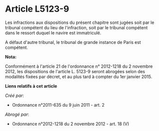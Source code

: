 # Article L5123-9

Les infractions aux dispositions du présent chapitre sont jugées soit par le tribunal compétent du lieu de l'infraction, soit
par le tribunal compétent dans le ressort duquel le navire est immatriculé. 

A défaut d'autre tribunal, le tribunal de grande instance de Paris est compétent.

**Nota:**

Conformément à l'article 21 de l'ordonnance n° 2012-1218 du 2 novembre 2012, les dispositions de l'article L. 5123-9 seront
abrogées selon des modalités fixées par décret, et au plus tard à compter du 1er janvier 2015.

**Liens relatifs à cet article**

_Créé par_:

  - Ordonnance n°2011-635 du 9 juin 2011 - art. 2

_Abrogé par_:

  - Ordonnance n°2012-1218 du 2 novembre 2012 - art. 18 (V)
